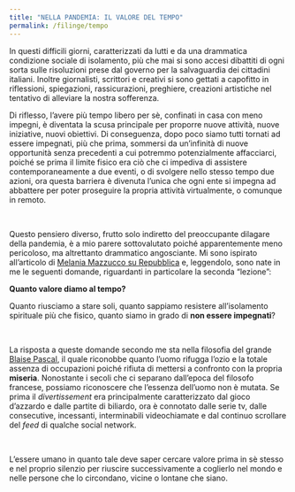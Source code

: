 ```yaml
---
title: "NELLA PANDEMIA: IL VALORE DEL TEMPO"
permalink: /filinge/tempo
---
```

In questi difficili giorni, caratterizzati da lutti e da una drammatica condizione sociale di isolamento, più che mai si sono accesi dibattiti di ogni sorta sulle risoluzioni prese dal governo per la salvaguardia dei cittadini italiani. Inoltre giornalisti, scrittori e creativi si sono gettati a capofitto in riflessioni, spiegazioni, rassicurazioni, preghiere, creazioni artistiche nel tentativo di alleviare la nostra sofferenza.

Di riflesso, l’avere più tempo libero per sè, confinati in casa con meno impegni, è diventata la scusa principale per proporre nuove attività, nuove iniziative, nuovi obiettivi. Di conseguenza, dopo poco siamo tutti tornati ad essere impegnati, più che prima, sommersi da un’infinità di nuove opportunità senza precedenti a cui potremmo potenzialmente affacciarci, poiché se prima il limite fisico era ciò che ci impediva di assistere contemporaneamente a due eventi, o di svolgere nello stesso tempo due azioni, ora questa barriera è divenuta l’unica che ogni ente si impegna ad abbattere per poter proseguire la propria attività virtualmente, o comunque in remoto.

<br />

Questo pensiero diverso, frutto solo indiretto del preoccupante dilagare della pandemia, è a mio parere sottovalutato poiché apparentemente meno pericoloso, ma altrettanto drammatico angosciante. Mi sono ispirato all’articolo di <a href="https://www.repubblica.it/cronaca/2020/03/19/news/melania_mazzucco-251728914/" rel="noopener" target="_blank">Melania Mazzucco su Repubblica</a> e, leggendolo, sono nate in me le seguenti domande, riguardanti in particolare la seconda “lezione”:

**Quanto valore diamo al tempo?**

Quanto riusciamo a stare soli, quanto sappiamo resistere all’isolamento spirituale più che fisico, quanto siamo in grado di **non essere impegnati**?

<br />

La risposta a queste domande secondo me sta nella filosofia del grande <a href="https://it.wikipedia.org/wiki/Blaise_Pascal" rel="noopener" target="_blank">Blaise Pascal</a>, il quale riconobbe quanto l’uomo rifugga l’ozio e la totale assenza di occupazioni poiché rifiuta di mettersi a confronto con la propria **miseria**. Nonostante i secoli che ci separano dall’epoca del filosofo francese, possiamo riconoscere che l’essenza dell’uomo non è mutata. Se prima il *divertissement* era principalmente caratterizzato dal gioco d’azzardo e dalle partite di biliardo, ora è connotato dalle serie tv, dalle consecutive, incessanti, interminabili videochiamate e dal continuo scrollare del *feed* di qualche social network.

<br />

L’essere umano in quanto tale deve saper cercare valore prima in sè stesso e nel proprio silenzio per riuscire successivamente a coglierlo  nel mondo e nelle persone che lo circondano, vicine o lontane che siano.
